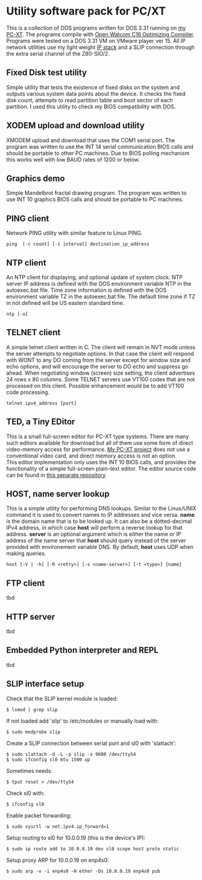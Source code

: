 # Utility software pack for PC/XT
This is a collection of DOS programs written for DOS 3.31 running on [my PC-XT](https://sites.google.com/site/eyalabraham/pc-xt).
The programs compile with [Open Watcom C16 Optimizing Compiler](http://www.openwatcom.org/).
Programs were tested on a DOS 3.31 VM on VMware player ver 15.
All IP network utilities use my light weight [IP stack](https://github.com/eyalabraham/8bit-TCPIP) and a SLIP connection through the extra serial channel of the Z80-SIO/2.

## Fixed Disk test utility
Simple utility that tests the existence of fixed disks on the system and outputs various system data points about the device. It checks the fixed disk count, attempts to read partition table and boot sector of each partition.
I used this utility to check my BIOS compatibility with DOS.

## XODEM upload and download utility
XMODEM upload and download that uses the COM1 serial port. The program was written to use the INT 14 serial communication BIOS calls and should be portable to other PC machines.
Due to BIOS polling mechanism this works well with low BAUD rates of 1200 or below.

## Graphics demo
Simple Mandelbrot fractal drawing program. The program was written to use INT 10 graphics BIOS calls and should be portable to PC machines.

## PING client
Network PING utility with similar feature to Linux PING.
```
ping  [-c count] [-i interval] destination_ip_address
```

## NTP client
An NTP client for displaying, and optional update of system clock.
NTP server IP address is defined with the DOS environment variable NTP in the autoexec.bat file.
Time zone information is defined with the DOS environment variable TZ in the autoexec.bat file. The default time zone if TZ in not defined will be US eastern standard time.
```
ntp [-u]
```

## TELNET client
A simple telnet client written in C. The client will remain in NVT mode unless the server attempts to negotiate options. In that case the client will respond with WONT to any DO coming from the server except for window size and echo options, and will encourage the server to DO echo and suppress go ahead. When negotiating window (screen) size setting, the client advertises 24 rows x 80 columns.
Some TELNET servers use VT100 codes that are not processed on this client. Possible enhancement would be to add VT100 code processing.
```
telnet ipv4_address [port]
```

## TED, a Tiny EDitor
This is a small full-screen editor for PC-XT type systems. There are many such editors available for download but all of them use some form of direct video-memory access for performance. [My PC-XT project](https://sites.google.com/site/eyalabraham/pc-xt) does not use a conventional video card, and direct memory access is not an option.  
This editor implementation only uses the INT 10 BIOS calls, and provides the functionality of a simple full-screen plain-text editor. The editor source code can be found in [this separate repository]().

## HOST, name server lookup
This is a simple utility for performing DNS lookups. Similar to the Linux/UNIX command it is  used to convert names to IP addresses and vice versa. __name__ is the domain name that is to be looked up. It can also be a dotted-decimal IPv4 address, in which case **host** will perform a reverse lookup for that address. __server__ is an optional argument which is either the name or IP address of the name server that **host** should query instead of the server provided with environement variable DNS. By default, **host** uses UDP when making queries.
```
host [-V | -h] [-R <retry>] [-s <name-server>] [-t <type>] {name}
```

## FTP client
tbd

## HTTP server
tbd

## Embedded Python interpreter and REPL
tbd

## SLIP interface setup

Check that the SLIP kernel module is loaded: 
```
$ lsmod | grep slip
```
    
If not loaded add 'slip' to /etc/modules or manually load with:
```
$ sudo modprobe slip
```
    
Create a SLIP connection between serial port and sl0 with 'slattach':
```
$ sudo slattach -d -L -p slip -s 9600 /dev/ttyS4
$ sudo ifconfig sl0 mtu 1500 up
```

Sometimes needs:
```
$ tput reset > /dev/ttyS4
```
    
Check sl0 with: 
```
$ ifconfig sl0
```
    
Enable packet forwarding:
```
$ sudo sysctl -w net.ipv4.ip_forward=1
```
    
Setup routing to sl0 for 10.0.0.19 (this is the device's IP):
```
$ sudo ip route add to 10.0.0.19 dev sl0 scope host proto static
```
    
Setup proxy ARP for 10.0.0.19 on enp4s0:
```
$ sudo arp -v -i enp4s0 -H ether -Ds 10.0.0.19 enp4s0 pub
```
